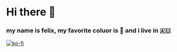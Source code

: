 # Hi there 👋

### my name is felix, my favorite coluor is 🔵 and i live in 🇦🇺
[![ko-fi](https://ko-fi.com/img/githubbutton_sm.svg)](https://ko-fi.com/O5O0BHUPB)
